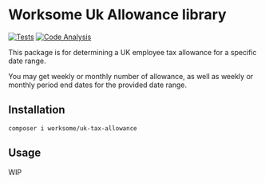# Worksome Uk Allowance library

[![Tests](https://github.com/worksome/uk-tax-allowance/actions/workflows/main.yml/badge.svg)](https://github.com/worksome/uk-tax-allowance/actions/workflows/main.yml)
[![Code Analysis](https://github.com/worksome/uk-tax-allowance/actions/workflows/code-analysis.yml/badge.svg)](https://github.com/worksome/uk-tax-allowance/actions/workflows/code-analysis.yml)

This package is for determining a UK employee tax allowance for a specific date range. 

You may get weekly or monthly number of allowance, as well as weekly or monthly period end dates for the provided date range.

## Installation

```shell
composer i worksome/uk-tax-allowance
```

## Usage

WIP
